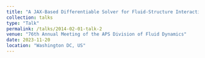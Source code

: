 ```yaml
---
title: "A JAX-Based Differentiable Solver for Fluid-Structure Interactions and Turbulence Modeling"
collection: talks
type: "Talk"
permalink: /talks/2014-02-01-talk-2
venue: "76th Annual Meeting of the APS Division of Fluid Dynamics"
date: 2023-11-20
location: "Washington DC, US"
---
```

